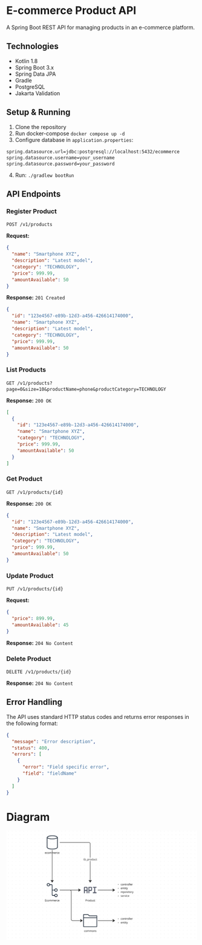 # E-commerce Product API

A Spring Boot REST API for managing products in an e-commerce platform.

## Technologies

- Kotlin 1.8
- Spring Boot 3.x
- Spring Data JPA
- Gradle
- PostgreSQL
- Jakarta Validation

## Setup & Running

1. Clone the repository
2. Run docker-compose `docker compose up -d`
3. Configure database in `application.properties`:
```properties
spring.datasource.url=jdbc:postgresql://localhost:5432/ecommerce
spring.datasource.username=your_username
spring.datasource.password=your_password
```
4. Run: `./gradlew bootRun`

## API Endpoints

### Register Product
```http
POST /v1/products
```
**Request:**
```json
{
  "name": "Smartphone XYZ",
  "description": "Latest model",
  "category": "TECHNOLOGY",
  "price": 999.99,
  "amountAvailable": 50
}
```
**Response:** `201 Created`
```json
{
  "id": "123e4567-e89b-12d3-a456-426614174000",
  "name": "Smartphone XYZ",
  "description": "Latest model",
  "category": "TECHNOLOGY",
  "price": 999.99,
  "amountAvailable": 50
}
```

### List Products
```http
GET /v1/products?page=0&size=10&productName=phone&productCategory=TECHNOLOGY
```
**Response:** `200 OK`
```json
[
  {
    "id": "123e4567-e89b-12d3-a456-426614174000",
    "name": "Smartphone XYZ",
    "category": "TECHNOLOGY",
    "price": 999.99,
    "amountAvailable": 50
  }
]
```

### Get Product
```http
GET /v1/products/{id}
```
**Response:** `200 OK`
```json
{
  "id": "123e4567-e89b-12d3-a456-426614174000",
  "name": "Smartphone XYZ",
  "description": "Latest model",
  "category": "TECHNOLOGY",
  "price": 999.99,
  "amountAvailable": 50
}
```

### Update Product
```http
PUT /v1/products/{id}
```
**Request:**
```json
{
  "price": 899.99,
  "amountAvailable": 45
}
```
**Response:** `204 No Content`

### Delete Product
```http
DELETE /v1/products/{id}
```
**Response:** `204 No Content`

## Error Handling

The API uses standard HTTP status codes and returns error responses in the following format:

```json
{
  "message": "Error description",
  "status": 400,
  "errors": [
    {
      "error": "Field specific error",
      "field": "fieldName"
    }
  ]
}
```

# Diagram

![E-commerce Product API Diagram](./docs/images/diagram.png)